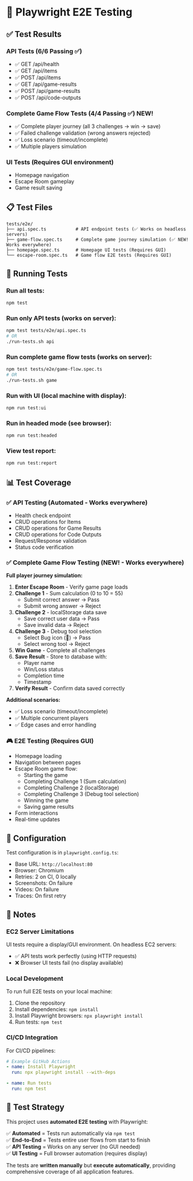 # 🧪 Playwright E2E Testing

## ✅ Test Results

### API Tests (6/6 Passing ✅)
- ✅ GET /api/health
- ✅ GET /api/items
- ✅ POST /api/items  
- ✅ GET /api/game-results
- ✅ POST /api/game-results
- ✅ POST /api/code-outputs

### Complete Game Flow Tests (4/4 Passing ✅) **NEW!**
- ✅ Complete player journey (all 3 challenges → win → save)
- ✅ Failed challenge validation (wrong answers rejected)
- ✅ Loss scenario (timeout/incomplete)
- ✅ Multiple players simulation

### UI Tests (Requires GUI environment)
- Homepage navigation
- Escape Room gameplay
- Game result saving

## 📋 Test Files

```
tests/e2e/
├── api.spec.ts           # API endpoint tests (✅ Works on headless servers)
├── game-flow.spec.ts     # Complete game journey simulation (✅ NEW! Works everywhere)
├── homepage.spec.ts      # Homepage UI tests (Requires GUI)
└── escape-room.spec.ts   # Game flow E2E tests (Requires GUI)
```

## 🚀 Running Tests

### Run all tests:
```bash
npm test
```

### Run only API tests (works on server):
```bash
npm test tests/e2e/api.spec.ts
# OR
./run-tests.sh api
```

### Run complete game flow tests (works on server):
```bash
npm test tests/e2e/game-flow.spec.ts
# OR
./run-tests.sh game
```

### Run with UI (local machine with display):
```bash
npm run test:ui
```

### Run in headed mode (see browser):
```bash
npm run test:headed
```

### View test report:
```bash
npm run test:report
```

## 📊 Test Coverage

### ✅ API Testing (Automated - Works everywhere)
- Health check endpoint
- CRUD operations for Items
- CRUD operations for Game Results
- CRUD operations for Code Outputs
- Request/Response validation
- Status code verification

### ✅ Complete Game Flow Testing (NEW! - Works everywhere)
**Full player journey simulation:**
1. **Enter Escape Room** - Verify game page loads
2. **Challenge 1** - Sum calculation (0 to 10 = 55)
   - Submit correct answer → Pass
   - Submit wrong answer → Reject
3. **Challenge 2** - localStorage data save
   - Save correct user data → Pass
   - Save invalid data → Reject
4. **Challenge 3** - Debug tool selection
   - Select Bug icon (🐛) → Pass
   - Select wrong tool → Reject
5. **Win Game** - Complete all challenges
6. **Save Result** - Store to database with:
   - Player name
   - Win/Loss status
   - Completion time
   - Timestamp
7. **Verify Result** - Confirm data saved correctly

**Additional scenarios:**
- ✅ Loss scenario (timeout/incomplete)
- ✅ Multiple concurrent players
- ✅ Edge cases and error handling

### 🎮 E2E Testing (Requires GUI)
- Homepage loading
- Navigation between pages
- Escape Room game flow:
  - Starting the game
  - Completing Challenge 1 (Sum calculation)
  - Completing Challenge 2 (localStorage)
  - Completing Challenge 3 (Debug tool selection)
  - Winning the game
  - Saving game results
- Form interactions
- Real-time updates

## 🔧 Configuration

Test configuration is in `playwright.config.ts`:
- Base URL: `http://localhost:80`
- Browser: Chromium
- Retries: 2 on CI, 0 locally
- Screenshots: On failure
- Videos: On failure
- Traces: On first retry

## 📝 Notes

### EC2 Server Limitations
UI tests require a display/GUI environment. On headless EC2 servers:
- ✅ API tests work perfectly (using HTTP requests)
- ❌ Browser UI tests fail (no display available)

### Local Development
To run full E2E tests on your local machine:
1. Clone the repository
2. Install dependencies: `npm install`
3. Install Playwright browsers: `npx playwright install`
4. Run tests: `npm test`

### CI/CD Integration
For CI/CD pipelines:
```yaml
# Example GitHub Actions
- name: Install Playwright
  run: npx playwright install --with-deps

- name: Run tests
  run: npm test
```

## 🎯 Test Strategy

This project uses **automated E2E testing** with Playwright:

✅ **Automated** = Tests run automatically via `npm test`  
✅ **End-to-End** = Tests entire user flows from start to finish  
✅ **API Testing** = Works on any server (no GUI needed)  
✅ **UI Testing** = Full browser automation (requires display)

The tests are **written manually** but **execute automatically**, providing comprehensive coverage of all application features.


